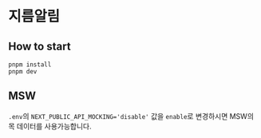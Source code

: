 # 지름알림

## How to start

```
pnpm install
pnpm dev
```

## MSW

`.env`의 `NEXT_PUBLIC_API_MOCKING='disable'` 값을 `enable`로 변경하시면 MSW의 목 데이터를 사용가능합니다.
